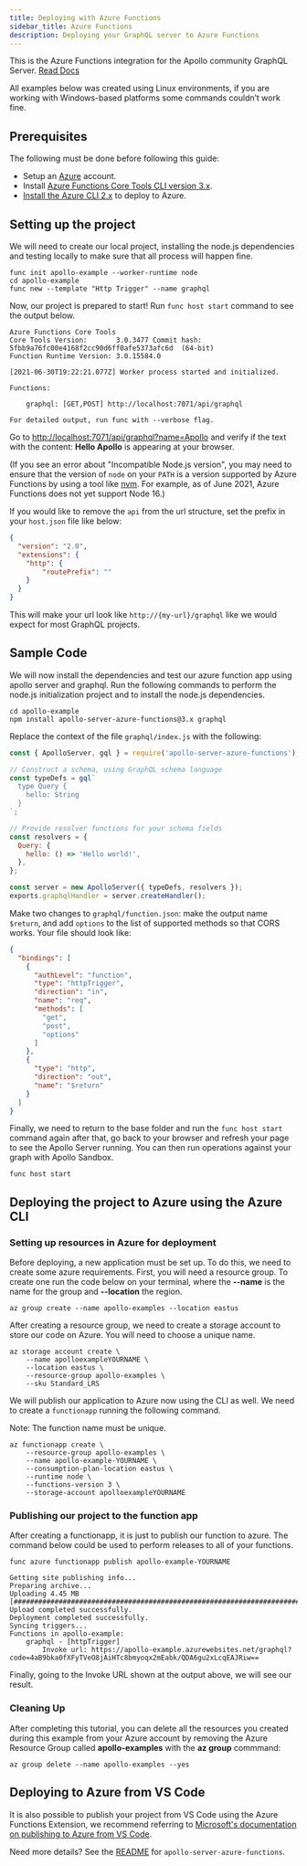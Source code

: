 ```yaml
---
title: Deploying with Azure Functions
sidebar_title: Azure Functions
description: Deploying your GraphQL server to Azure Functions
---
```

This is the Azure Functions integration for the Apollo community GraphQL Server. [Read Docs](https://www.npmjs.com/package/apollo-server-azure-functions)

All examples below was created using Linux environments, if you are working with Windows-based platforms some commands couldn’t work fine.

## Prerequisites

The following must be done before following this guide:

- Setup an [Azure](https://azure.com) account.
- Install [Azure Functions Core Tools CLI version 3.x](https://docs.microsoft.com/en-us/azure/azure-functions/functions-run-local#v2).
- [Install the Azure CLI 2.x](https://docs.microsoft.com/en-us/cli/azure/install-azure-cli?view=azure-cli-latest) to deploy to Azure.

## Setting up the project

We will need to create our local project, installing the node.js dependencies and testing locally to make sure that all process will happen fine.

```shell
func init apollo-example --worker-runtime node
cd apollo-example
func new --template "Http Trigger" --name graphql
```

Now, our project is prepared to start! Run `func host start` command to see the output below.

```shell
Azure Functions Core Tools
Core Tools Version:       3.0.3477 Commit hash: 5fbb9a76fc00e4168f2cc90d6ff0afe5373afc6d  (64-bit)
Function Runtime Version: 3.0.15584.0

[2021-06-30T19:22:21.077Z] Worker process started and initialized.

Functions:

	graphql: [GET,POST] http://localhost:7071/api/graphql

For detailed output, run func with --verbose flag.
```

Go to [http://localhost:7071/api/graphql?name=Apollo](http://localhost:7071/api/graphql?name=Apollo) and verify if the text with the content: **Hello Apollo** is appearing at your browser.

(If you see an error about "Incompatible Node.js version", you may need to ensure that the version of `node` on your `PATH` is a version supported by Azure Functions by using a tool like [nvm](https://github.com/nvm-sh/nvm). For example, as of June 2021, Azure Functions does not yet support Node 16.)

If you would like to remove the `api` from the url structure, set the prefix in your `host.json` file like below:

```json
{
  "version": "2.0",
  "extensions": {
    "http": {
        "routePrefix": ""
    }
  }
}
```

This will make your url look like `http://{my-url}/graphql` like we would expect for most GraphQL projects.

## Sample Code

We will now install the dependencies and test our azure function app using apollo server and graphql. Run the following commands to perform the node.js initialization project and to install the node.js dependencies.

```shell
cd apollo-example
npm install apollo-server-azure-functions@3.x graphql
```

Replace the context of the file `graphql/index.js` with the following:

```javascript
const { ApolloServer, gql } = require('apollo-server-azure-functions');

// Construct a schema, using GraphQL schema language
const typeDefs = gql`
  type Query {
    hello: String
  }
`;

// Provide resolver functions for your schema fields
const resolvers = {
  Query: {
    hello: () => 'Hello world!',
  },
};

const server = new ApolloServer({ typeDefs, resolvers });
exports.graphqlHandler = server.createHandler();
```

Make two changes to `graphql/function.json`: make the output name `$return`, and add `options` to the list of supported methods so that CORS works. Your file should look like:

```json
{
  "bindings": [
    {
      "authLevel": "function",
      "type": "httpTrigger",
      "direction": "in",
      "name": "req",
      "methods": [
        "get",
        "post",
        "options"
      ]
    },
    {
      "type": "http",
      "direction": "out",
      "name": "$return"
    }
  ]
}
```

Finally, we need to return to the base folder and run the `func host start` command again after that, go back to your browser and refresh your page to see the Apollo Server running. You can then run operations against your graph with Apollo Sandbox.

```shell
func host start
```


## Deploying the project to Azure using the Azure CLI

### Setting up resources in Azure for deployment

Before deploying, a new application must be set up. To do this, we need to create some azure requirements. First, you will need a resource group. To create one run the code below on your terminal, where the **--name** is the name for the group and **--location** the region.

```shell
az group create --name apollo-examples --location eastus
```

After creating a resource group, we need to create a storage account to store our code on Azure. You will need to choose a unique name.

```shell
az storage account create \
    --name apolloexampleYOURNAME \
    --location eastus \
    --resource-group apollo-examples \
    --sku Standard_LRS
```

We will publish our application to Azure now using the CLI as well. We need to create a `functionapp` running the following command.

Note: The function name must be unique.

```shell
az functionapp create \
    --resource-group apollo-examples \
    --name apollo-example-YOURNAME \
    --consumption-plan-location eastus \
    --runtime node \
    --functions-version 3 \
    --storage-account apolloexampleYOURNAME
```

### Publishing our project to the function app

After creating a functionapp, it is just to publish our function to azure. The command below could be used to perform releases to all of your functions.

```shell
func azure functionapp publish apollo-example-YOURNAME
```

```shell
Getting site publishing info...
Preparing archive...
Uploading 4.45 MB [###############################################################################]
Upload completed successfully.
Deployment completed successfully.
Syncing triggers...
Functions in apollo-example:
    graphql - [httpTrigger]
        Invoke url: https://apollo-example.azurewebsites.net/graphql?code=4aB9bka0fXFyTVeO8jAiHTc8bmyoqx2mEabk/QDA6gu2xLcqEAJRiw==
```

Finally, going to the Invoke URL shown at the output above, we will see our result.

### Cleaning Up

After completing this tutorial, you can delete all the resources you created during this example from your Azure account by removing the Azure Resource Group called **apollo-examples** with the **az group** commmand:

```shell
az group delete --name apollo-examples --yes
```

## Deploying to Azure from VS Code

It is also possible to publish your project from VS Code using the Azure Functions Extension, we recommend referring to [Microsoft's documentation on publishing to Azure from VS Code](https://docs.microsoft.com/en-us/azure/azure-functions/functions-create-first-function-vs-code#publish-the-project-to-azure).

Need more details? See the [README](https://www.npmjs.com/package/apollo-server-azure-functions) for `apollo-server-azure-functions`.
